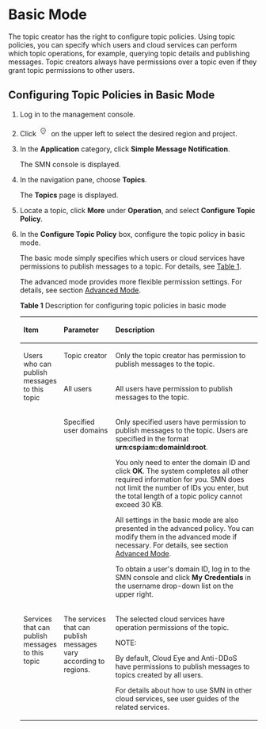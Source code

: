# Basic Mode<a name="en-us_topic_0043394891"></a>

The topic creator has the right to configure topic policies. Using topic policies, you can specify which users and cloud services can perform which topic operations, for example, querying topic details and publishing messages. Topic creators always have permissions over a topic even if they grant topic permissions to other users.

## Configuring Topic Policies in Basic Mode<a name="section123941655999"></a>

1.  Log in to the management console.
2.  Click  ![](figures/icon-region.png)  on the upper left to select the desired region and project.
3.  In the  **Application**  category, click  **Simple Message Notification**.

    The SMN console is displayed.

4.  In the navigation pane, choose  **Topics**.

    The  **Topics**  page is displayed.

5.  Locate a topic, click  **More**  under  **Operation**, and select  **Configure Topic Policy**.
6.  In the  **Configure Topic Policy**  box, configure the topic policy in basic mode.

    The basic mode simply specifies which users or cloud services have permissions to publish messages to a topic. For details, see  [Table 1](#table41411027111244).

    The advanced mode provides more flexible permission settings. For details, see section  [Advanced Mode](advanced-mode.md).

    **Table  1**  Description for configuring topic policies in basic mode

    <a name="table41411027111244"></a>
    <table><thead align="left"><tr id="row13344231111244"><th class="cellrowborder" valign="top" width="14.14%" id="mcps1.2.4.1.1"><p id="p33478231112118"><a name="p33478231112118"></a><a name="p33478231112118"></a>Item</p>
    </th>
    <th class="cellrowborder" valign="top" width="22.220000000000002%" id="mcps1.2.4.1.2"><p id="p18000631111244"><a name="p18000631111244"></a><a name="p18000631111244"></a>Parameter</p>
    </th>
    <th class="cellrowborder" valign="top" width="63.63999999999999%" id="mcps1.2.4.1.3"><p id="p48765019111244"><a name="p48765019111244"></a><a name="p48765019111244"></a><strong id="b2461889016144"><a name="b2461889016144"></a><a name="b2461889016144"></a>Description</strong></p>
    </th>
    </tr>
    </thead>
    <tbody><tr id="row18473302111244"><td class="cellrowborder" rowspan="3" valign="top" width="14.14%" headers="mcps1.2.4.1.1 "><p id="p5383640695554"><a name="p5383640695554"></a><a name="p5383640695554"></a>Users who can publish messages to this topic</p>
    </td>
    <td class="cellrowborder" valign="top" width="22.220000000000002%" headers="mcps1.2.4.1.2 "><p id="p47398656111244"><a name="p47398656111244"></a><a name="p47398656111244"></a>Topic creator</p>
    </td>
    <td class="cellrowborder" valign="top" width="63.63999999999999%" headers="mcps1.2.4.1.3 "><p id="p14085905111244"><a name="p14085905111244"></a><a name="p14085905111244"></a>Only the topic creator has permission to publish messages to the topic.</p>
    </td>
    </tr>
    <tr id="row11395712111244"><td class="cellrowborder" valign="top" headers="mcps1.2.4.1.1 "><p id="p43476026111244"><a name="p43476026111244"></a><a name="p43476026111244"></a>All users</p>
    </td>
    <td class="cellrowborder" valign="top" headers="mcps1.2.4.1.2 "><p id="p31897252111244"><a name="p31897252111244"></a><a name="p31897252111244"></a>All users have permission to publish messages to the topic.</p>
    </td>
    </tr>
    <tr id="row23505339111244"><td class="cellrowborder" valign="top" headers="mcps1.2.4.1.1 "><p id="p1329320191815"><a name="p1329320191815"></a><a name="p1329320191815"></a>Specified user domains</p>
    </td>
    <td class="cellrowborder" valign="top" headers="mcps1.2.4.1.2 "><p id="p850910222516"><a name="p850910222516"></a><a name="p850910222516"></a>Only specified users have permission to publish messages to the topic. Users are specified in the format <strong id="b842352706143516"><a name="b842352706143516"></a><a name="b842352706143516"></a>urn:csp:iam::domainId:root</strong>.</p>
    <p id="p13818194012327"><a name="p13818194012327"></a><a name="p13818194012327"></a>You only need to enter the domain ID and click <strong id="b842352706162312"><a name="b842352706162312"></a><a name="b842352706162312"></a>OK</strong>. The system completes all other required information for you. SMN does not limit the number of IDs you enter, but the total length of a topic policy cannot exceed 30 KB.</p>
    <p id="p9731817181012"><a name="p9731817181012"></a><a name="p9731817181012"></a>All settings in the basic mode are also presented in the advanced policy. You can modify them in the advanced mode if necessary. For details, see section <a href="advanced-mode.md">Advanced Mode</a>.</p>
    <p id="p1068720613235"><a name="p1068720613235"></a><a name="p1068720613235"></a>To obtain a user's domain ID, log in to the SMN console and click <strong id="b842352706161841"><a name="b842352706161841"></a><a name="b842352706161841"></a>My Credentials</strong> in the username drop-down list on the upper right.</p>
    </td>
    </tr>
    <tr id="row6059372111244"><td class="cellrowborder" valign="top" width="14.14%" headers="mcps1.2.4.1.1 "><p id="p27095394111244"><a name="p27095394111244"></a><a name="p27095394111244"></a>Services that can publish messages to this topic</p>
    </td>
    <td class="cellrowborder" valign="top" width="22.220000000000002%" headers="mcps1.2.4.1.2 "><p id="p1450115341985"><a name="p1450115341985"></a><a name="p1450115341985"></a>The services that can publish messages vary according to regions.</p>
    </td>
    <td class="cellrowborder" valign="top" width="63.63999999999999%" headers="mcps1.2.4.1.3 "><p id="p1504539111244"><a name="p1504539111244"></a><a name="p1504539111244"></a>The selected cloud services have operation permissions of the topic.</p>
    <div class="note" id="note52989799155357"><a name="note52989799155357"></a><a name="note52989799155357"></a><span class="notetitle"> NOTE: </span><div class="notebody"><p id="p65029791171837"><a name="p65029791171837"></a><a name="p65029791171837"></a>By default, Cloud Eye and Anti-DDoS have permissions to publish messages to topics created by all users.</p>
    <p id="p53660708171840"><a name="p53660708171840"></a><a name="p53660708171840"></a>For details about how to use SMN in other cloud services, see user guides of the related services.</p>
    </div></div>
    </td>
    </tr>
    </tbody>
    </table>


